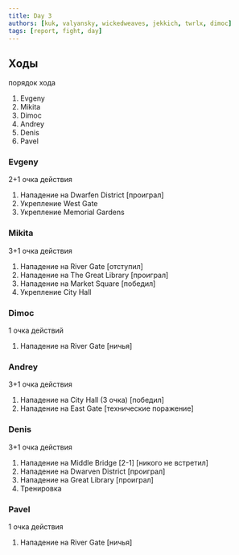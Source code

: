```yaml
---
title: Day 3
authors: [kuk, valyansky, wickedweaves, jekkich, twrlx, dimoc]
tags: [report, fight, day]
---
```


## Ходы

порядок хода

1. Evgeny
2. Mikita
3. Dimoc
4. Andrey
5. Denis
6. Pavel

### Evgeny

2+1 очка действия

1. Нападение на Dwarfen District [проиграл]
2. Укрепление West Gate
3. Укрепление Memorial Gardens

### Mikita

3+1 очка действия

1. Нападение на River Gate [отступил]
2. Нападение на The Great Library [проиграл]
3. Нападение на Market Square [победил]
4. Укрепление City Hall

### Dimoc

1 очка действий

1. Нападение на River Gate [ничья]

### Andrey

3+1 очка действия

1. Нападение на City Hall (3 очка) [победил]
2. Нападение на East Gate [технические поражение]

### Denis

3+1 очка действия

1. Нападение на Middle Bridge [2-1] [никого не встретил]
2. Нападение на Dwarven District [проиграл]
3. Нападение на Great Library [проиграл]
4. Тренировка

### Pavel

1 очка действия

1. Нападение на River Gate [ничья]